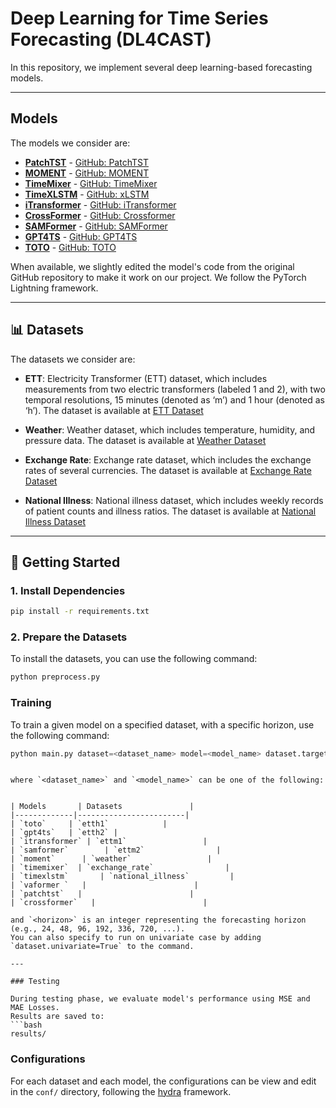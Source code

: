 # Deep Learning for Time Series Forecasting (DL4CAST)

In this repository, we implement several deep learning-based forecasting models. 

---

## Models

The models we consider are:
- [**PatchTST**](https://arxiv.org/abs/2211.14730) - [GitHub: PatchTST](https://github.com/yuqinie98/PatchTST)
- [**MOMENT**](https://arxiv.org/pdf/2402.03885) - [GitHub: MOMENT](https://github.com/moment-timeseries-foundation-model/moment)
- [**TimeMixer**](https://openreview.net/pdf?id=7oLshfEIC2) - [GitHub: TimeMixer](https://github.com/kwuking/TimeMixer)
- [**TimeXLSTM**](https://arxiv.org/pdf/2405.04517) - [GitHub: xLSTM](https://github.com/NX-AI/xlstm)
- [**iTransformer**](https://arxiv.org/pdf/2310.06625) - [GitHub: iTransformer](https://github.com/thuml/iTransformer)
- [**CrossFormer**](https://openreview.net/pdf?id=vSVLM2j9eie) - [GitHub: Crossformer](https://github.com/Thinklab-SJTU/Crossformer?tab=readme-ov-file)
- [**SAMFormer**](https://arxiv.org/pdf/2402.10198) - [GitHub: SAMFormer](https://github.com/romilbert/samformer)
- [**GPT4TS**](https://arxiv.org/pdf/2302.11939) - [GitHub: GPT4TS](https://github.com/DAMO-DI-ML/NeurIPS2023-One-Fits-All/tree/main)
- [**TOTO**](https://arxiv.org/pdf/2505.14766) - [GitHub: TOTO](https://github.com/DataDog/toto)


When available, we slightly edited the model's code from the original GitHub repository to make it work on our project. We follow the PyTorch Lightning framework.

--- 

## 📊 Datasets

The datasets we consider are:
- **ETT**: Electricity Transformer (ETT) dataset, which includes measurements from two electric transformers (labeled 1 and 2), with two temporal resolutions, 15 minutes (denoted as ‘m’) and 1 hour (denoted as ‘h’). The dataset is available at [ETT Dataset](https://github.com/zhouhaoyi/ETDataset)

- **Weather**: Weather dataset, which includes temperature, humidity, and pressure data. The dataset is available at [Weather Dataset](https://www.bgc-jena.mpg.de/wetter/)

- **Exchange Rate**: Exchange rate dataset, which includes the exchange rates of several currencies. The dataset is available at [Exchange Rate Dataset](https://github.com/laiguokun/multivariate-time-series-data)

- **National Illness**: National illness dataset, which includes weekly records of patient counts and illness ratios. The dataset is available at [National Illness Dataset](https://gis.cdc.gov/grasp/fluview/fluportaldashboard.html)


---

## 🚀 Getting Started

### 1. Install Dependencies

```bash
pip install -r requirements.txt
```

### 2. Prepare the Datasets

To install the datasets, you can use the following command:
```bash
python preprocess.py
```

### Training

To train a given model on a specified dataset, with a specific horizon, use the following command:

```python 
python main.py dataset=<dataset_name> model=<model_name> dataset.target_length=<horizon> dataset
```
``` 

where `<dataset_name>` and `<model_name>` can be one of the following:  


| Models       | Datasets               | 
|-------------|------------------------|
| `toto`     | `etth1`            |
| `gpt4ts`   | `etth2` |
| `itransformer` | `ettm1`                 |  
| `samformer`        | `ettm2`                |  
| `moment`      | `weather`                 |  
| `timemixer`  | `exchange_rate`                |  
| `timexlstm`       | `national_illness`         | 
| `vaformer `   |                        | 
| `patchtst`   |                        | 
| `crossformer`   |                        | 

and `<horizon>` is an integer representing the forecasting horizon (e.g., 24, 48, 96, 192, 336, 720, ...).
You can also specify to run on univariate case by adding `dataset.univariate=True` to the command.

---

### Testing 

During testing phase, we evaluate model's performance using MSE and MAE Losses.
Results are saved to:  
```bash
results/
```
### Configurations

For each dataset and each model, the configurations can be view and edit in the ```conf/``` directory, following the [hydra](https://hydra.cc/) framework.
